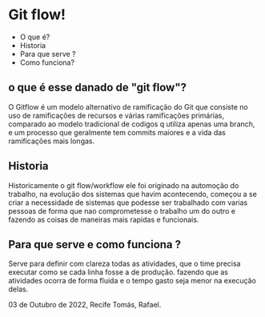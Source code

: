 # Git flow!

- O que é? <br>
- Historia <br>
- Para que serve ?
- Como funciona?

## o que é esse danado de "git flow"?

O Gitflow é um modelo alternativo de ramificação do Git que consiste no uso de ramificações de recursos e várias ramificações primárias, comparado ao modelo tradicional de codigos q utiliza apenas uma branch, e um processo que geralmente tem commits maiores e a vida das ramificações mais longas. 

## Historia

Historicamente o git flow/workflow ele foi originado na automoção do trabalho, na evolução dos sistemas que havim acontecendo, começou a se criar a necessidade de sistemas que podesse ser trabalhado com varias pessoas de forma que nao comprometesse o trabalho um do outro e fazendo as coisas de maneiras mais rapidas e funcionais.

## Para que serve e como funciona ?

Serve para definir com clareza todas as atividades, que o time precisa executar como se cada linha fosse a de produção. fazendo que as atividades ocorra de forma fluida e o tempo gasto seja menor na execução  delas. 



03 de Outubro de 2022, Recife
Tomás, Rafael.
